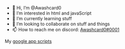 - 👋 Hi, I’m @Awashcard0
- 👀 I’m interested in html and javaScript
- 🌱 I’m currently learning stuff
- 💞️ I’m looking to collaborate on stuff and things
- 📫 How to reach me on discord: [Awashcard0#0001](https://discord.com/users/598999688103985223)

My [google app scripts](https://gist.github.com/Awashcard0)

<!---
Awashcard0/Awashcard0 is a ✨ special ✨ repository because its `README.md` (this file) appears on your GitHub profile.
You can click the Preview link to take a look at your changes.
--->
